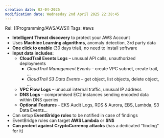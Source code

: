 ```yaml
---
creation date: 02-04-2025
modification date: Wednesday 2nd April 2025 22:38:45
---
```

Rel: [[Programming/AWS/AWS]]
Tags: #aws


- **Intelligent Threat discovery** to protect your AWS Account
- Uses **Machine Learning algorithms**, anomaly detection, 3rd party data
- **One click to enable** (30 days trial), no need to install software
- **Input data includes:**
    - **CloudTrail Events Logs** – unusual API calls, unauthorized deployments
        - _CloudTrail Management Events_ – create VPC subnet, create trail, …
        - _CloudTrail S3 Data Events_ – get object, list objects, delete object, …
    - **VPC Flow Logs** – unusual internal traffic, unusual IP address
    - **DNS Logs** – compromised EC2 instances sending encoded data within DNS queries
    - **Optional Features** – EKS Audit Logs, RDS & Aurora, EBS, Lambda, S3 Data Events…
- Can setup **EventBridge rules** to be notified in case of findings
- EventBridge rules can target **AWS Lambda** or **SNS**
- **Can protect against CryptoCurrency attacks** (has a dedicated “finding” for it)